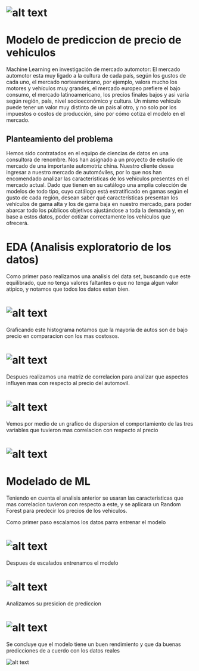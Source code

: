 # ![alt text](Imagenes/Consesionario.png)

# Modelo de prediccion de precio de vehiculos 

​​Machine Learning en investigación de mercado automotor: El mercado automotor esta muy ligado a la cultura de cada país, según los gustos de cada uno, el mercado norteamericano, por ejemplo, valora mucho los motores y vehículos muy grandes, el mercado europeo prefiere el bajo consumo, el mercado latinoamericano, los precios finales bajos y asi varía según región, país, nivel socioeconómico y cultura. Un mismo vehículo puede tener un valor muy distinto de un pais al otro, y no solo por los impuestos o costos de producción, sino por cómo cotiza el modelo en el mercado.

## Planteamiento del problema

​Hemos sido contratados en el equipo de ciencias de datos en una consultora de renombre. Nos han asignado a un proyecto de estudio de mercado de una importante automotriz china. Nuestro cliente desea ingresar a nuestro mercado de automóviles, por lo que nos han encomendado analizar las características de los vehículos presentes en el mercado actual. Dado que tienen en su catálogo una amplia colección de modelos de todo tipo, cuyo catálogo está estratificado en gamas según el gusto de cada región, desean saber qué características presentan los vehículos de gama alta y los de gama baja en nuestro mercado, para poder abarcar todo los públicos objetivos ajustándose a toda la demanda y, en base a estos datos, poder cotizar correctamente los vehículos que ofrecerá.

# EDA (Analisis exploratorio de los datos)

Como primer paso realizamos una analisis del data set, buscando que este equilibrado, que no tenga valores faltantes o que no tenga algun valor atipico, y notamos que todos los datos estan bien.

# ![alt text](Imagenes/Inspeccion_dataset.png)

Graficando este histograma notamos que la mayoria de autos son de bajo precio en comparacion con los mas costosos.

# ![alt text](Imagenes/Histograma.png)

Despues realizamos una matriz de correlacion para analizar que aspectos influyen mas con respecto al precio del automovil.

# ![alt text](Imagenes/Matriz-correlacion.png)

Vemos por medio de un grafico de dispersion el comportamiento de las tres variables que tuvieron mas correlacion con respecto al precio

# ![alt text](Imagenes/Dispersion.png)

# Modelado de ML

Teniendo en cuenta el analisis anterior se usaran las caracteristicas que mas correlacion tuvieron con respecto a este, y se aplicara un Random Forest para predecir los precios de los vehiculos.

Como primer paso escalamos los datos parra entrenar el modelo

# ![alt text](Imagenes/Datos%20escalados.png)

Despues de escalados entrenamos el modelo

# ![alt text](Imagenes/Modelo%20entrenado.png)

Analizamos su presicion de prediccion

# ![alt text](Imagenes/Presicion.png)

Se concluye que el modelo tiene un buen rendimiento y que da buenas predicciones de a cuerdo con los datos reales

![alt text](Imagenes/Predicciones.png)